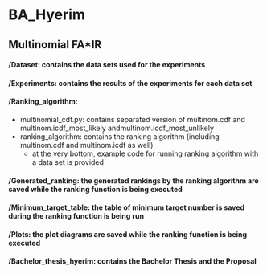# BA_Hyerim
## Multinomial FA*IR
#### /Dataset: contains the data sets used for the experiments
#### /Experiments: contains the results of the experiments for each data set
#### /Ranking_algorithm: 
  * multinomial_cdf.py: contains separated version of multinom.cdf and multinom.icdf_most_likely andmultinom.icdf_most_unlikely
  * ranking_algorithm: contains the ranking algorithm (including multinom.cdf and multinom.icdf as well)
    + at the very bottom, example code for running ranking algorithm with a data set is provided
#### /Generated_ranking: the generated rankings by the ranking algorithm are saved while the ranking function is being executed
#### /Minimum_target_table: the table of minimum target number is saved during the ranking function is being run
#### /Plots: the plot diagrams are saved while the ranking function is being executed
#### /Bachelor_thesis_hyerim: contains the Bachelor Thesis and the Proposal
